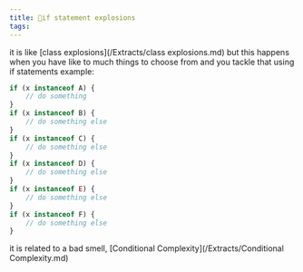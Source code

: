 ```yaml
---
title: 🌱if statement explosions
tags:
---
```


it is like [class explosions](/Extracts/class explosions.md) but this happens when you have like to much things to choose from and you tackle that using if statements
example:
```js
if (x instanceof A) {
	// do something
}
if (x instanceof B) {
	// do something else
}
if (x instanceof C) {
	// do something else
}
if (x instanceof D) {
	// do something else
}
if (x instanceof E) {
	// do something else
}
if (x instanceof F) {
	// do something else
}
```

it is related to a bad smell, [Conditional Complexity](/Extracts/Conditional Complexity.md)
